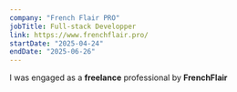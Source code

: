 ```yaml
---
company: "French Flair PRO"
jobTitle: Full-stack Developper
link: https://www.frenchflair.pro/
startDate: "2025-04-24"
endDate: "2025-06-26"
---
```


I was engaged as a **freelance** professional by **FrenchFlair**
